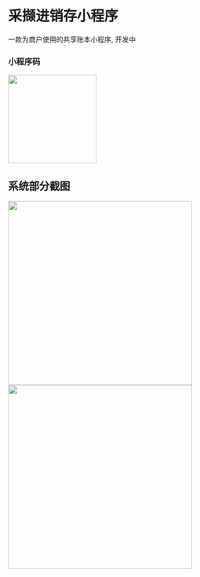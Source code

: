 采撷进销存小程序
==========
一款为商户使用的共享账本小程序, 开发中

### 小程序码
<img src="https://github.com/caixie-ltd/cx-mp-pss/blob/master/doc/screenshot/qrcode.jpg?raw=true" title="" width="180">

## 系统部分截图

<img src="https://github.com/caixie-ltd/cx-mp-pss/blob/master/doc/screenshot/share-card2.png?raw=true" title="" width="375">

<img src="https://github.com/caixie-ltd/cx-mp-pss/blob/master/doc/screenshot/Landing.png?raw=true" title="" width="375">